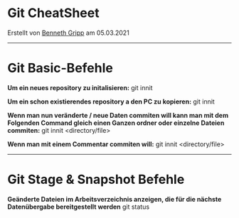 # Git CheatSheet
Erstellt von [Benneth Gripp](https://github.com/1JustBen5) am 05.03.2021

---
# Git Basic-Befehle
**Um ein neues repository zu initalisieren:**
    git innit <directory>

**Um ein schon existierendes repository a den PC zu kopieren:**
    git innit <directory>

**Wenn man nun veränderte / neue Daten commiten will kann man mit dem Folgenden Command gleich einen Ganzen ordner oder einzelne Dateien commiten:**
    git innit <directory/file>

**Wenn man mit einem Commentar commiten will:**
    git innit <directory/file>

---

# Git Stage & Snapshot Befehle
**Geänderte Dateien im Arbeitsverzeichnis anzeigen, die für die nächste Datenübergabe bereitgestellt werden**
  git status  